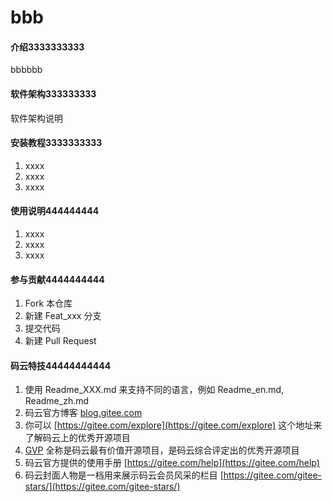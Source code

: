 # bbb

#### 介绍3333333333
bbbbbb

#### 软件架构333333333
软件架构说明


#### 安装教程3333333333

1. xxxx
2. xxxx
3. xxxx

#### 使用说明444444444

1. xxxx
2. xxxx
3. xxxx

#### 参与贡献4444444444

1. Fork 本仓库
2. 新建 Feat_xxx 分支
3. 提交代码
4. 新建 Pull Request


#### 码云特技44444444444

1. 使用 Readme\_XXX.md 来支持不同的语言，例如 Readme\_en.md, Readme\_zh.md
2. 码云官方博客 [blog.gitee.com](https://blog.gitee.com)
3. 你可以 [https://gitee.com/explore](https://gitee.com/explore) 这个地址来了解码云上的优秀开源项目
4. [GVP](https://gitee.com/gvp) 全称是码云最有价值开源项目，是码云综合评定出的优秀开源项目
5. 码云官方提供的使用手册 [https://gitee.com/help](https://gitee.com/help)
6. 码云封面人物是一档用来展示码云会员风采的栏目 [https://gitee.com/gitee-stars/](https://gitee.com/gitee-stars/)